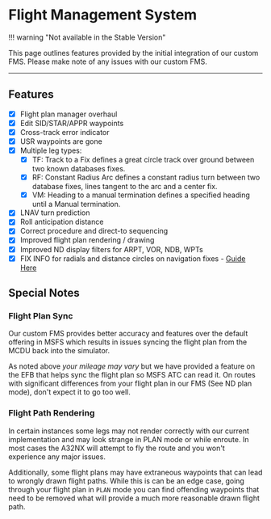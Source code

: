 # Flight Management System

!!! warning "Not available in the Stable Version"

This page outlines features provided by the initial integration of our custom FMS. Please make note of any issues with our custom FMS.

---

## Features

- [x] Flight plan manager overhaul
- [x] Edit SID/STAR/APPR waypoints
- [x] Cross-track error indicator
- [x] USR waypoints are gone
- [x] Multiple leg types:
    - [x] TF: Track to a Fix defines a great circle track over ground between two known databases fixes.
    - [x] RF: Constant Radius Arc defines a constant radius turn between two database fixes, lines tangent to the arc and a center fix.
    - [x] VM: Heading to a manual termination defines a specified heading until a Manual termination.
- [x] LNAV turn prediction
- [x] Roll anticipation distance
- [x] Correct procedure and direct-to sequencing
- [x] Improved flight plan rendering / drawing
- [x] Improved ND display filters for  ARPT, VOR, NDB, WPTs
- [x] FIX INFO for radials and distance circles on navigation fixes - [Guide Here](fixinfo.md)

## Special Notes

### Flight Plan Sync

Our custom FMS provides better accuracy and features over the default offering in MSFS which results in issues syncing the flight plan from the MCDU back into the simulator.

As noted above *your mileage may vary* but we have provided a feature on the EFB that helps sync the flight plan so MSFS ATC can read it. On routes with significant differences from your flight plan in our FMS (See ND plan mode), don't expect it to go too well.

### Flight Path Rendering

In certain instances some legs may not render correctly with our current implementation and may look strange in PLAN mode or while enroute. In most cases the A32NX will attempt to fly the route and you won't experience any major issues.

Additionally, some flight plans may have extraneous waypoints that can lead to wrongly drawn flight paths. While this is can be an edge case, going through your flight plan in `PLAN` mode you can find offending waypoints that need to be removed what will provide a much more reasonable drawn flight path.